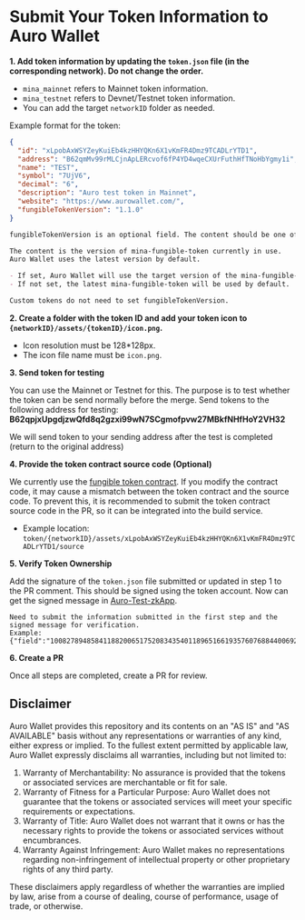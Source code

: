 # Submit Your Token Information to Auro Wallet

**1. Add token information by updating the `token.json` file (in the corresponding network). Do not change the order.**

- `mina_mainnet` refers to Mainnet token information.
- `mina_testnet` refers to Devnet/Testnet token information.
- You can add the target `networkID` folder as needed.

Example format for the token:

```json
{
  "id": "xLpobAxWSYZeyKuiEb4kzHHYQKn6X1vKmFR4Dmz9TCADLrYTD1",
  "address": "B62qmMv99rMLCjnApLERcvof6fP4YD4wqeCXUrFuthHfTNoHbYgmy1i",
  "name": "TEST",
  "symbol": "7UjV6",
  "decimal": "6",
  "description": "Auro test token in Mainnet",
  "website": "https://www.aurowallet.com/",
  "fungibleTokenVersion": "1.1.0"
}
```
```md
fungibleTokenVersion is an optional field. The content should be one of the version fields in https://www.npmjs.com/package/mina-fungible-token

The content is the version of mina-fungible-token currently in use.
Auro Wallet uses the latest version by default.

- If set, Auro Wallet will use the target version of the mina-fungible-token.
- If not set, the latest mina-fungible-token will be used by default.

Custom tokens do not need to set fungibleTokenVersion.
```

**2. Create a folder with the token ID and add your token icon to `{networkID}/assets/{tokenID}/icon.png`.**

- Icon resolution must be 128*128px.
- The icon file name must be `icon.png`.

**3. Send token for testing**

You can use the Mainnet or Testnet for this. The purpose is to test whether the token can be send normally before the merge.
Send tokens to the following address for testing:
**B62qpjxUpgdjzwQfd8q2gzxi99wN7SCgmofpvw27MBkfNHfHoY2VH32**

We will send token to your sending address after the test is completed (return to the original address)

**4. Provide the token contract source code (Optional)**

We currently use the [fungible token contract](https://github.com/MinaFoundation/mina-fungible-token/releases/tag/v1.0.0). If you modify the contract code, it may cause a mismatch between the token contract and the source code. To prevent this, it is recommended to submit the token contract source code in the PR, so it can be integrated into the build service.

- Example location: `token/{networkID}/assets/xLpobAxWSYZeyKuiEb4kzHHYQKn6X1vKmFR4Dmz9TCADLrYTD1/source`

**5. Verify Token Ownership**

Add the signature of the `token.json` file submitted or updated in step 1 to the PR comment. This should be signed using the token account.
Now can get the signed message in [Auro-Test-zkApp](https://test-zkapp.aurowallet.com/token-submit).
```
Need to submit the information submitted in the first step and the signed message for verification.
Example: {"field":"10082789485841188200651752083435401189651661935760768844006925598425995295018","scalar":"13559698666955008071097956591497128241909562564253145138590504826423557135826"}
```

**6. Create a PR**

Once all steps are completed, create a PR for review.

## Disclaimer

Auro Wallet provides this repository and its contents on an "AS IS" and "AS AVAILABLE" basis without any representations or warranties of any kind, either express or implied. To the fullest extent permitted by applicable law, Auro Wallet expressly disclaims all warranties, including but not limited to:

1. Warranty of Merchantability: No assurance is provided that the tokens or associated services are merchantable or fit for sale.
2. Warranty of Fitness for a Particular Purpose: Auro Wallet does not guarantee that the tokens or associated services will meet your specific requirements or expectations.
3. Warranty of Title: Auro Wallet does not warrant that it owns or has the necessary rights to provide the tokens or associated services without encumbrances.
4. Warranty Against Infringement: Auro Wallet makes no representations regarding non-infringement of intellectual property or other proprietary rights of any third party.

These disclaimers apply regardless of whether the warranties are implied by law, arise from a course of dealing, course of performance, usage of trade, or otherwise.